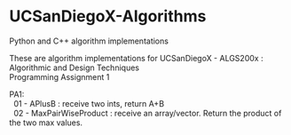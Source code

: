 # UCSanDiegoX-Algorithms
Python and C++ algorithm implementations

These are algorithm implementations for UCSanDiegoX -  ALGS200x : Algorithmic and Design Techniques  
Programming Assignment 1

PA1:  
&nbsp; 01 - APlusB : receive two ints, return A+B  
&nbsp; 02 - MaxPairWiseProduct : receive an array/vector. Return the product of the two max values.  
